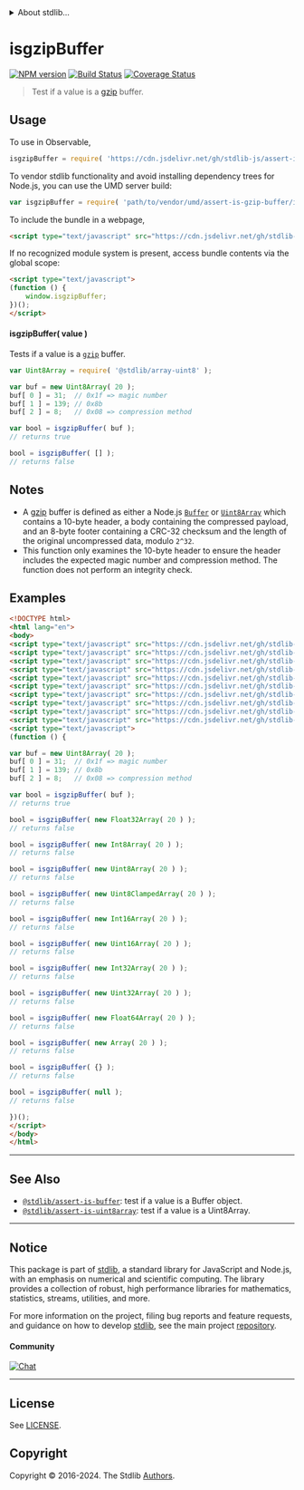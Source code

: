 <!--

@license Apache-2.0

Copyright (c) 2020 The Stdlib Authors.

Licensed under the Apache License, Version 2.0 (the "License");
you may not use this file except in compliance with the License.
You may obtain a copy of the License at

   http://www.apache.org/licenses/LICENSE-2.0

Unless required by applicable law or agreed to in writing, software
distributed under the License is distributed on an "AS IS" BASIS,
WITHOUT WARRANTIES OR CONDITIONS OF ANY KIND, either express or implied.
See the License for the specific language governing permissions and
limitations under the License.

-->


<details>
  <summary>
    About stdlib...
  </summary>
  <p>We believe in a future in which the web is a preferred environment for numerical computation. To help realize this future, we've built stdlib. stdlib is a standard library, with an emphasis on numerical and scientific computation, written in JavaScript (and C) for execution in browsers and in Node.js.</p>
  <p>The library is fully decomposable, being architected in such a way that you can swap out and mix and match APIs and functionality to cater to your exact preferences and use cases.</p>
  <p>When you use stdlib, you can be absolutely certain that you are using the most thorough, rigorous, well-written, studied, documented, tested, measured, and high-quality code out there.</p>
  <p>To join us in bringing numerical computing to the web, get started by checking us out on <a href="https://github.com/stdlib-js/stdlib">GitHub</a>, and please consider <a href="https://opencollective.com/stdlib">financially supporting stdlib</a>. We greatly appreciate your continued support!</p>
</details>

# isgzipBuffer

[![NPM version][npm-image]][npm-url] [![Build Status][test-image]][test-url] [![Coverage Status][coverage-image]][coverage-url] <!-- [![dependencies][dependencies-image]][dependencies-url] -->

> Test if a value is a [gzip][gzip-rfc-1952] buffer.



<section class="usage">

## Usage

To use in Observable,

```javascript
isgzipBuffer = require( 'https://cdn.jsdelivr.net/gh/stdlib-js/assert-is-gzip-buffer@umd/browser.js' )
```

To vendor stdlib functionality and avoid installing dependency trees for Node.js, you can use the UMD server build:

```javascript
var isgzipBuffer = require( 'path/to/vendor/umd/assert-is-gzip-buffer/index.js' )
```

To include the bundle in a webpage,

```html
<script type="text/javascript" src="https://cdn.jsdelivr.net/gh/stdlib-js/assert-is-gzip-buffer@umd/browser.js"></script>
```

If no recognized module system is present, access bundle contents via the global scope:

```html
<script type="text/javascript">
(function () {
    window.isgzipBuffer;
})();
</script>
```

#### isgzipBuffer( value )

Tests if a value is a [`gzip`][gzip-rfc-1952] buffer.

```javascript
var Uint8Array = require( '@stdlib/array-uint8' );

var buf = new Uint8Array( 20 );
buf[ 0 ] = 31;  // 0x1f => magic number
buf[ 1 ] = 139; // 0x8b
buf[ 2 ] = 8;   // 0x08 => compression method

var bool = isgzipBuffer( buf );
// returns true

bool = isgzipBuffer( [] );
// returns false
```

</section>

<!-- /.usage -->

<section class="notes">

## Notes

-   A [gzip][gzip-rfc-1952] buffer is defined as either a Node.js [`Buffer`][@stdlib/buffer/ctor] or [`Uint8Array`][@stdlib/array/uint8] which contains a 10-byte header, a body containing the compressed payload, and an 8-byte footer containing a CRC-32 checksum and the length of the original uncompressed data, modulo `2^32`.
-   This function only examines the 10-byte header to ensure the header includes the expected magic number and compression method. The function does not perform an integrity check.

</section>

<!-- /.notes -->

<section class="examples">

## Examples

<!-- eslint no-undef: "error" -->

```html
<!DOCTYPE html>
<html lang="en">
<body>
<script type="text/javascript" src="https://cdn.jsdelivr.net/gh/stdlib-js/array-float32@umd/browser.js"></script>
<script type="text/javascript" src="https://cdn.jsdelivr.net/gh/stdlib-js/array-float64@umd/browser.js"></script>
<script type="text/javascript" src="https://cdn.jsdelivr.net/gh/stdlib-js/array-int8@umd/browser.js"></script>
<script type="text/javascript" src="https://cdn.jsdelivr.net/gh/stdlib-js/array-int16@umd/browser.js"></script>
<script type="text/javascript" src="https://cdn.jsdelivr.net/gh/stdlib-js/array-int32@umd/browser.js"></script>
<script type="text/javascript" src="https://cdn.jsdelivr.net/gh/stdlib-js/array-uint8@umd/browser.js"></script>
<script type="text/javascript" src="https://cdn.jsdelivr.net/gh/stdlib-js/array-uint8c@umd/browser.js"></script>
<script type="text/javascript" src="https://cdn.jsdelivr.net/gh/stdlib-js/array-uint16@umd/browser.js"></script>
<script type="text/javascript" src="https://cdn.jsdelivr.net/gh/stdlib-js/array-uint32@umd/browser.js"></script>
<script type="text/javascript" src="https://cdn.jsdelivr.net/gh/stdlib-js/assert-is-gzip-buffer@umd/browser.js"></script>
<script type="text/javascript">
(function () {

var buf = new Uint8Array( 20 );
buf[ 0 ] = 31;  // 0x1f => magic number
buf[ 1 ] = 139; // 0x8b
buf[ 2 ] = 8;   // 0x08 => compression method

var bool = isgzipBuffer( buf );
// returns true

bool = isgzipBuffer( new Float32Array( 20 ) );
// returns false

bool = isgzipBuffer( new Int8Array( 20 ) );
// returns false

bool = isgzipBuffer( new Uint8Array( 20 ) );
// returns false

bool = isgzipBuffer( new Uint8ClampedArray( 20 ) );
// returns false

bool = isgzipBuffer( new Int16Array( 20 ) );
// returns false

bool = isgzipBuffer( new Uint16Array( 20 ) );
// returns false

bool = isgzipBuffer( new Int32Array( 20 ) );
// returns false

bool = isgzipBuffer( new Uint32Array( 20 ) );
// returns false

bool = isgzipBuffer( new Float64Array( 20 ) );
// returns false

bool = isgzipBuffer( new Array( 20 ) );
// returns false

bool = isgzipBuffer( {} );
// returns false

bool = isgzipBuffer( null );
// returns false

})();
</script>
</body>
</html>
```

</section>

<!-- /.examples -->

<!-- Section for related `stdlib` packages. Do not manually edit this section, as it is automatically populated. -->

<section class="related">

* * *

## See Also

-   <span class="package-name">[`@stdlib/assert-is-buffer`][@stdlib/assert/is-buffer]</span><span class="delimiter">: </span><span class="description">test if a value is a Buffer object.</span>
-   <span class="package-name">[`@stdlib/assert-is-uint8array`][@stdlib/assert/is-uint8array]</span><span class="delimiter">: </span><span class="description">test if a value is a Uint8Array.</span>

</section>

<!-- /.related -->

<!-- Section for all links. Make sure to keep an empty line after the `section` element and another before the `/section` close. -->


<section class="main-repo" >

* * *

## Notice

This package is part of [stdlib][stdlib], a standard library for JavaScript and Node.js, with an emphasis on numerical and scientific computing. The library provides a collection of robust, high performance libraries for mathematics, statistics, streams, utilities, and more.

For more information on the project, filing bug reports and feature requests, and guidance on how to develop [stdlib][stdlib], see the main project [repository][stdlib].

#### Community

[![Chat][chat-image]][chat-url]

---

## License

See [LICENSE][stdlib-license].


## Copyright

Copyright &copy; 2016-2024. The Stdlib [Authors][stdlib-authors].

</section>

<!-- /.stdlib -->

<!-- Section for all links. Make sure to keep an empty line after the `section` element and another before the `/section` close. -->

<section class="links">

[npm-image]: http://img.shields.io/npm/v/@stdlib/assert-is-gzip-buffer.svg
[npm-url]: https://npmjs.org/package/@stdlib/assert-is-gzip-buffer

[test-image]: https://github.com/stdlib-js/assert-is-gzip-buffer/actions/workflows/test.yml/badge.svg?branch=v0.2.2
[test-url]: https://github.com/stdlib-js/assert-is-gzip-buffer/actions/workflows/test.yml?query=branch:v0.2.2

[coverage-image]: https://img.shields.io/codecov/c/github/stdlib-js/assert-is-gzip-buffer/main.svg
[coverage-url]: https://codecov.io/github/stdlib-js/assert-is-gzip-buffer?branch=main

<!--

[dependencies-image]: https://img.shields.io/david/stdlib-js/assert-is-gzip-buffer.svg
[dependencies-url]: https://david-dm.org/stdlib-js/assert-is-gzip-buffer/main

-->

[chat-image]: https://img.shields.io/gitter/room/stdlib-js/stdlib.svg
[chat-url]: https://app.gitter.im/#/room/#stdlib-js_stdlib:gitter.im

[stdlib]: https://github.com/stdlib-js/stdlib

[stdlib-authors]: https://github.com/stdlib-js/stdlib/graphs/contributors

[umd]: https://github.com/umdjs/umd
[es-module]: https://developer.mozilla.org/en-US/docs/Web/JavaScript/Guide/Modules

[deno-url]: https://github.com/stdlib-js/assert-is-gzip-buffer/tree/deno
[deno-readme]: https://github.com/stdlib-js/assert-is-gzip-buffer/blob/deno/README.md
[umd-url]: https://github.com/stdlib-js/assert-is-gzip-buffer/tree/umd
[umd-readme]: https://github.com/stdlib-js/assert-is-gzip-buffer/blob/umd/README.md
[esm-url]: https://github.com/stdlib-js/assert-is-gzip-buffer/tree/esm
[esm-readme]: https://github.com/stdlib-js/assert-is-gzip-buffer/blob/esm/README.md
[branches-url]: https://github.com/stdlib-js/assert-is-gzip-buffer/blob/main/branches.md

[stdlib-license]: https://raw.githubusercontent.com/stdlib-js/assert-is-gzip-buffer/main/LICENSE

[gzip-rfc-1952]: https://tools.ietf.org/html/rfc1952

[@stdlib/buffer/ctor]: https://github.com/stdlib-js/buffer-ctor/tree/umd

[@stdlib/array/uint8]: https://github.com/stdlib-js/array-uint8/tree/umd

<!-- <related-links> -->

[@stdlib/assert/is-buffer]: https://github.com/stdlib-js/assert-is-buffer/tree/umd

[@stdlib/assert/is-uint8array]: https://github.com/stdlib-js/assert-is-uint8array/tree/umd

<!-- </related-links> -->

</section>

<!-- /.links -->
